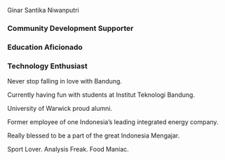 Ginar Santika Niwanputri

### Community Development Supporter
### Education Aficionado
### Technology Enthusiast

Never stop falling in love with Bandung.

Currently having fun with students at Institut Teknologi Bandung.

University of Warwick proud alumni.

Former employee of one Indonesia’s leading integrated energy company.

Really blessed to be a part of the great Indonesia Mengajar.

Sport Lover. Analysis Freak. Food Maniac.
